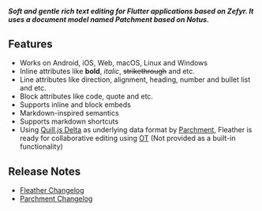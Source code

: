 ##### _Soft and gentle rich text editing for Flutter applications based on Zefyr. It uses a document model named Patchment based on Notus._

## Features
* Works on Android, iOS, Web, macOS, Linux and Windows
* Inline attributes like **bold**, *italic*, ~~strikethrough~~ and etc.
* Line attributes like direction, alignment, heading, number and bullet list and etc.
* Block attributes like code, quote and etc.
* Supports inline and block embeds
* Markdown-inspired semantics
* Supports markdown shortcuts
* Using [Quill.js Delta](https://quilljs.com/docs/delta) as underlying data format by [Parchment](packages/parchment/README.md), Fleather is ready for collaborative editing using [OT](https://en.wikipedia.org/wiki/Operational_transformation) (Not provided as a built-in functionality)

## Release Notes
  * [Fleather Changelog](https://github.com/fleather-editor/fleather/blob/master/packages/fleather/CHANGELOG.md)
  * [Parchment Changelog](https://github.com/fleather-editor/fleather/blob/master/packages/parchment/CHANGELOG.md)